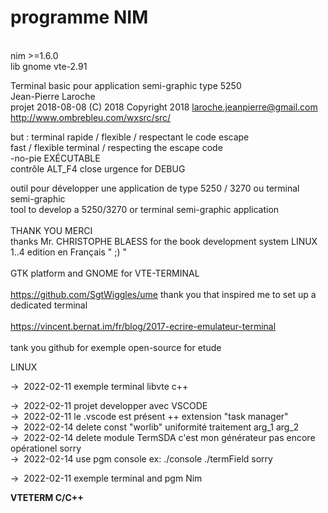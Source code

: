 # programme NIM  
<br />
  nim >=1.6.0<br />
  lib gnome vte-2.91<br />

Terminal basic pour application semi-graphic type 5250<br />
Jean-Pierre Laroche<br />
projet 2018-08-08  (C) 2018   Copyright 2018  <laroche.jeanpierre@gmail.com><br />
http://www.ombrebleu.com/wxsrc/src/

but : 	terminal rapide	/ flexible / respectant le code escape<br />
        fast / flexible terminal / respecting the escape code<br />
        -no-pie EXÉCUTABLE<br />
        contrôle ALT_F4 close urgence for DEBUG <br />

outil pour développer une application de type 5250 / 3270 ou terminal semi-graphic<br />
tool to develop a 5250/3270 or terminal semi-graphic application<br /> 
<br />
THANK YOU   MERCI<br />
thanks Mr. CHRISTOPHE BLAESS for the book development system LINUX 1..4 edition en Français " ;) " <br />
<br />
GTK platform and GNOME for VTE-TERMINAL<br />
<br />
https://github.com/SgtWiggles/ume   thank you that inspired me to set up a dedicated terminal<br />
<br />
https://vincent.bernat.im/fr/blog/2017-ecrire-emulateur-terminal<br />
<br />
tank you github for exemple open-source for etude<br />

LINUX  

&rarr;&nbsp; 2022-02-11  exemple terminal libvte c++ 

&rarr;&nbsp; 2022-02-11  projet developper avec VSCODE  
&rarr;&nbsp; 2022-02-11  le .vscode est présent   ++  extension  "task manager"  
&rarr;&nbsp; 2022-02-14  delete const "worlib"  uniformité traitement arg_1 arg_2  
&rarr;&nbsp; 2022-02-14  delete module TermSDA c'est mon générateur pas encore opérationel sorry   
&rarr;&nbsp; 2022-02-14  use pgm console ex: ./console ./termField sorry   

&rarr;&nbsp; 2022-02-11  exemple terminal and pgm Nim 

**VTETERM C/C++**<br /><br />

